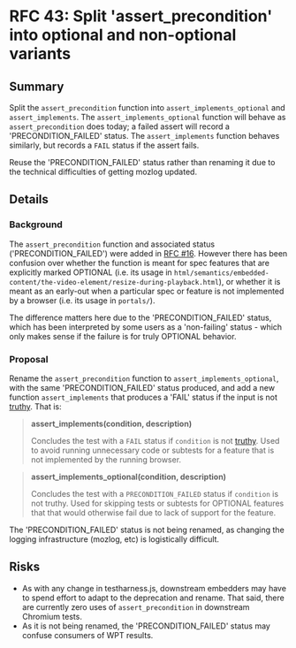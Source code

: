 # RFC 43: Split 'assert\_precondition' into optional and non-optional variants

## Summary

Split the `assert_precondition` function into `assert_implements_optional` and
`assert_implements`. The `assert_implements_optional` function will behave as
`assert_precondition` does today; a failed assert will record a
'PRECONDITION\_FAILED' status. The `assert_implements` function behaves
similarly, but records a `FAIL` status if the assert fails.

Reuse the 'PRECONDITION\_FAILED' status rather than renaming it due to the
technical difficulties of getting mozlog updated.

## Details

### Background 

The `assert_precondition` function and associated status
('PRECONDITION\_FAILED') were added in [RFC #16](assert_precondition.md).
However there has been confusion over whether the function is meant for spec
features that are explicitly marked OPTIONAL (i.e. its usage in
`html/semantics/embedded-content/the-video-element/resize-during-playback.html`),
or whether it is meant as an early-out when a particular spec or feature is not
implemented by a browser (i.e. its usage in `portals/`).

The difference matters here due to the 'PRECONDITION\_FAILED' status, which has
been interpreted by some users as a 'non-failing' status - which only makes
sense if the failure is for truly OPTIONAL behavior.

### Proposal

Rename the `assert_precondition` function to `assert_implements_optional`, with
the same 'PRECONDITION\_FAILED' status produced, and add a new function
`assert_implements` that produces a 'FAIL' status if the input is not
[truthy](https://developer.mozilla.org/en-US/docs/Glossary/Truthy). That is:

> __assert_implements(condition, description)__
>
> Concludes the test with a `FAIL` status if `condition` is not
> [truthy](https://developer.mozilla.org/en-US/docs/Glossary/Truthy).
> Used to avoid running unnecessary code or subtests for a feature that is not
> implemented by the running browser.

> __assert_implements_optional(condition, description)__
>
> Concludes the test with a `PRECONDITION_FAILED` status if `condition` is not truthy.
> Used for skipping tests or subtests for OPTIONAL features that that would otherwise
> fail due to lack of support for the feature.

The 'PRECONDITION\_FAILED' status is not being renamed, as changing the logging
infrastructure (mozlog, etc) is logistically difficult.

## Risks

* As with any change in testharness.js, downstream embedders may have to spend
  effort to adapt to the deprecation and rename. That said, there are currently
  zero uses of `assert_precondition` in downstream Chromium tests.
* As it is not being renamed, the 'PRECONDITION\_FAILED' status may confuse
  consumers of WPT results.

